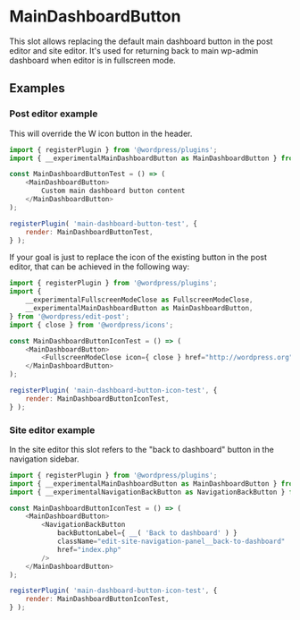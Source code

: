 # MainDashboardButton

This slot allows replacing the default main dashboard button in the post editor and site editor.
It's used for returning back to main wp-admin dashboard when editor is in fullscreen mode.

## Examples

### Post editor example

This will override the W icon button in the header.

```js
import { registerPlugin } from '@wordpress/plugins';
import { __experimentalMainDashboardButton as MainDashboardButton } from '@wordpress/edit-post';

const MainDashboardButtonTest = () => (
	<MainDashboardButton>
		Custom main dashboard button content
	</MainDashboardButton>
);

registerPlugin( 'main-dashboard-button-test', {
	render: MainDashboardButtonTest,
} );
```

If your goal is just to replace the icon of the existing button in
the post editor, that can be achieved in the following way:

```js
import { registerPlugin } from '@wordpress/plugins';
import {
	__experimentalFullscreenModeClose as FullscreenModeClose,
	__experimentalMainDashboardButton as MainDashboardButton,
} from '@wordpress/edit-post';
import { close } from '@wordpress/icons';

const MainDashboardButtonIconTest = () => (
	<MainDashboardButton>
		<FullscreenModeClose icon={ close } href="http://wordpress.org" />
	</MainDashboardButton>
);

registerPlugin( 'main-dashboard-button-icon-test', {
	render: MainDashboardButtonIconTest,
} );
```

### Site editor example

In the site editor this slot refers to the "back to dashboard" button in the navigation sidebar.

```js
import { registerPlugin } from '@wordpress/plugins';
import { __experimentalMainDashboardButton as MainDashboardButton } from '@wordpress/edit-site';
import { __experimentalNavigationBackButton as NavigationBackButton } from '@wordpress/components';

const MainDashboardButtonIconTest = () => (
	<MainDashboardButton>
		<NavigationBackButton
			backButtonLabel={ __( 'Back to dashboard' ) }
			className="edit-site-navigation-panel__back-to-dashboard"
			href="index.php"
		/>
	</MainDashboardButton>
);

registerPlugin( 'main-dashboard-button-icon-test', {
	render: MainDashboardButtonIconTest,
} );
```
